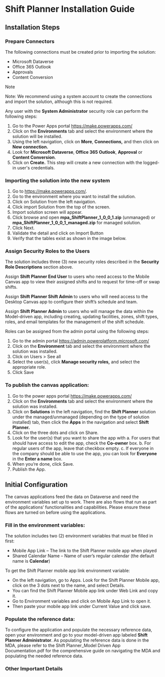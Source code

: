# Shift Planner Installation Guide

## Installation Steps
### Prepare Connectors
The following connections must be created prior to importing the solution:
- Microsoft Dataverse
- Office 365 Outlook
- Approvals
- Content Conversion
> [!NOTE]
> Note: We recommend using a system account to create the connections and import the solution, although this is not required.

Any user with the **System Administrator** security role can perform the following steps:
1. Go to the Power Apps portal https://make.powerapps.com/
2. Click on the **Environments** tab and select the environment where the solution will be installed.
3. Using the left navigation, click on **More**, **Connections,** and then click on **New connection.**
4. Look for **Microsoft Dataverse**, **Office 365 Outlook**, **Approval** or **Content Conversion**.
5. Click on **Create.** This step will create a new connection with the logged-in user's credentials.

### Importing the solution into the new system
1. Go to https://make.powerapps.com/.
2. Go to the environment where you want to install the solution.
3. Click on Solution from the left navigation.
4. Click import Solution from the top of the screen.
5. Import solution screen will appear.
6. Click browse and open **mpa_ShiftPlanner_1_0_0_1.zip** (unmanaged) or
**mpa_ShiftPlanner_1_0_0_1_managed.zip** for managed solution.
7. Click Next.
8. Validate the detail and click on Import Button
9. Verify that the tables exist as shown in the image below.

### Assign Security Roles to the Users
The solution includes three (3) new security roles described in the **Security Role Descriptions** section above.

Assign **Shift Planner End User** to users who need access to the Mobile Canvas app to view their assigned shifts
and to request for time-off or swap shifts.

Assign **Shift Planner Shift Admin** to users who will need access to the Desktop Canvas app to configure their
shift’s schedule and team.

Assign **Shift Planner Admin** to users who will manage the data within the Model-driven app, including creating,
updating facilities, zones, shift types, roles, and email templates for the management of the shift schedule.

Roles can be assigned from the admin portal using the following steps:
1. Go to the admin portal https://admin.powerplatform.microsoft.com/
2. Click on the **Environment** tab and select the environment where the solution was installed.
3. Click on Users > See all
4. Select the user(s), click **Manage security roles,** and select the appropriate role.
5. Click Save

### To publish the canvas application:
1. Go to the power apps portal https://make.powerapps.com/
2. Click on the **Environments** tab and select the environment where the solution was installed.
3. Click on **Solutions** in the left navigation, find the **Shift Planner** solution under the managed/unmanaged
(depending on the type of solution installed) tab, then click the **Apps** in the navigation and select **Shift
Planner.**
4. Click on the three dots and click on Share.
5. Look for the user(s) that you want to share the app with
	a. For users that should have access to edit the app, check the **Co-owner** box.
	b. For regular users of the app, leave that checkbox empty.
	c. If everyone in the company should be able to use the app, you can look for **Everyone** in the **Enter a name** box.
5. When you’re done, click Save.
6. Publish the App.
## Initial Configuration
The canvas applications feed the data on Dataverse and need the environment variables set up to work. There
are also flows that run as part of the applications’ functionalities and capabilities. Please ensure these flows are
turned on before using the applications.
### Fill in the environment variables:
The solution includes two (2) environment variables that must be filled in first:
- Mobile App Link – The link to the Shift Planner mobile app when played
- Shared Calendar Name – Name of user’s regular calendar (the default name is **Calendar**)

To get the Shift Planner mobile app link environment variable:
-  On the left navigation, go to Apps. Look for the Shift Planner Mobile app, click on the 3 dots next to the
name, and select Details.
- You can find the Shift Planner Mobile app link under Web Link and copy it.
- Go to Environment variables and click on Mobile App Link to open it.
- Then paste your mobile app link under Current Value and click save.

### Populate the reference data:
To configure the application and populate the necessary reference data, open your environment and go to your
model-driven app labeled **Shift Planner Administrator**. As populating the reference data is done in the MDA,
please refer to the Shift Planner_Model Driven App Documentation.pdf for the comprehensive guide on
navigating the MDA and populating the needed reference data.

### Other Important Details
